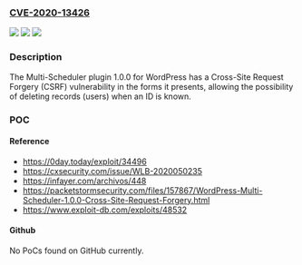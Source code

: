 ### [CVE-2020-13426](https://cve.mitre.org/cgi-bin/cvename.cgi?name=CVE-2020-13426)
![](https://img.shields.io/static/v1?label=Product&message=n%2Fa&color=blue)
![](https://img.shields.io/static/v1?label=Version&message=n%2Fa&color=blue)
![](https://img.shields.io/static/v1?label=Vulnerability&message=n%2Fa&color=brighgreen)

### Description

The Multi-Scheduler plugin 1.0.0 for WordPress has a Cross-Site Request Forgery (CSRF) vulnerability in the forms it presents, allowing the possibility of deleting records (users) when an ID is known.

### POC

#### Reference
- https://0day.today/exploit/34496
- https://cxsecurity.com/issue/WLB-2020050235
- https://infayer.com/archivos/448
- https://packetstormsecurity.com/files/157867/WordPress-Multi-Scheduler-1.0.0-Cross-Site-Request-Forgery.html
- https://www.exploit-db.com/exploits/48532

#### Github
No PoCs found on GitHub currently.

